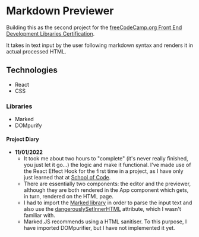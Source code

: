 # Markdown Previewer

Building this as the second project for the [freeCodeCamp.org Front End Development Libraries Certification](https://www.freecodecamp.org/learn/front-end-development-libraries/front-end-development-libraries-projects/build-a-markdown-previewer).

It takes in text input by the user following markdown syntax and renders it in actual processed HTML. 

## Technologies

- React
- CSS

### Libraries
- Marked
- DOMpurify

#### Project Diary

- __11/01/2022__
  - It took me about two hours to "complete" (it's never really finished, you just let it go...) the logic and make it functional. I've made use of the React Effect Hook for the first time in a project, as I have only just learned that at [School of Code](https://www.schoolofcode.co.uk/).
  - There are essentially two components: the editor and the previewer, although they are both rendered in the App component which gets, in turn, rendered on the HTML page.
  - I had to import the [Marked library](https://marked.js.org/) in order to parse the input text and also use the [dangerouslySetInnerHTML](https://reactjs.org/docs/dom-elements.html#dangerouslysetinnerhtml) attribute, which I wasn't familiar with.
  - Marked.JS recommends using a HTML sanitiser. To this purpose, I have imported DOMpurifier, but I have not implemented it yet.